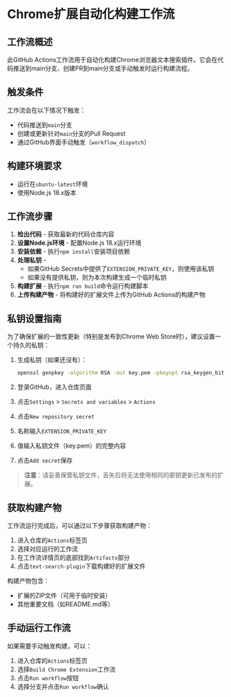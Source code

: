 # Chrome扩展自动化构建工作流

## 工作流概述

此GitHub Actions工作流用于自动化构建Chrome浏览器文本搜索插件。它会在代码推送到main分支、创建PR到main分支或手动触发时运行构建流程。

## 触发条件

工作流会在以下情况下触发：
- 代码推送到`main`分支
- 创建或更新针对`main`分支的Pull Request
- 通过GitHub界面手动触发（`workflow_dispatch`）

## 构建环境要求

- 运行在`ubuntu-latest`环境
- 使用Node.js 18.x版本

## 工作流步骤

1. **检出代码** - 获取最新的代码仓库内容
2. **设置Node.js环境** - 配置Node.js 18.x运行环境
3. **安装依赖** - 执行`npm install`安装项目依赖
4. **处理私钥** - 
   - 如果GitHub Secrets中提供了`EXTENSION_PRIVATE_KEY`，则使用该私钥
   - 如果没有提供私钥，则为本次构建生成一个临时私钥
5. **构建扩展** - 执行`npm run build`命令运行构建脚本
6. **上传构建产物** - 将构建好的扩展文件上传为GitHub Actions的构建产物

## 私钥设置指南

为了确保扩展的一致性更新（特别是发布到Chrome Web Store时），建议设置一个持久的私钥：

1. 生成私钥（如果还没有）：
   ```bash
   openssl genpkey -algorithm RSA -out key.pem -pkeyopt rsa_keygen_bits:2048
   ```

2. 登录GitHub，进入仓库页面
3. 点击`Settings` > `Secrets and variables` > `Actions`
4. 点击`New repository secret`
5. 名称输入`EXTENSION_PRIVATE_KEY`
6. 值输入私钥文件（key.pem）的完整内容
7. 点击`Add secret`保存

> **注意**：请妥善保管私钥文件，丢失后将无法使用相同的密钥更新已发布的扩展。

## 获取构建产物

工作流运行完成后，可以通过以下步骤获取构建产物：

1. 进入仓库的`Actions`标签页
2. 选择对应运行的工作流
3. 在工作流详情页的底部找到`Artifacts`部分
4. 点击`text-search-plugin`下载构建好的扩展文件

构建产物包含：
- 扩展的ZIP文件（可用于临时安装）
- 其他重要文档（如README.md等）

## 手动运行工作流

如果需要手动触发构建，可以：
1. 进入仓库的`Actions`标签页
2. 选择`Build Chrome Extension`工作流
3. 点击`Run workflow`按钮
4. 选择分支并点击`Run workflow`确认